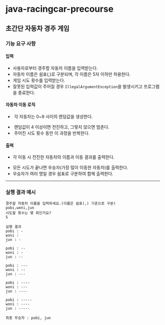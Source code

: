 # java-racingcar-precourse

## 초간단 자동차 경주 게임

### 기능 요구 사항
#### 입력
* 사용자로부터 경주할 자동차 이름을 입력받는다.
* 자동차 이름은 쉼표(,)로 구분되며, 각 이름은 5자 이하만 허용한다.
* 게임 시도 횟수를 입력받는다.
* 잘못된 입력값이 주어질 경우 `IllegalArgumentException`을 발생시키고 프로그램을 종료한다.

#### 자동차 이동 로직
-  각 자동차는 0~9 사이의 랜덤값을 생성한다.
*  랜덤값이 4 이상이면 전진하고, 그렇지 않으면 멈춘다.
*  주어진 시도 횟수 동안 이 과정을 반복한다.

#### 출력
- 각 이동 시 전진한 자동차의 이름과 이동 결과를 출력한다.
* 모든 시도가 끝나면 우승자(가장 많이 이동한 자동차)를 출력한다.
* 우승자가 여러 명일 경우 쉼표로 구분하여 함께 출력한다.


---
### 실행 결과 예시
```
경주할 자동차 이름을 입력하세요.(이름은 쉼표(,) 기준으로 구분)
pobi,woni,jun
시도할 횟수는 몇 회인가요?
5

실행 결과
pobi : -
woni : 
jun : -

pobi : --
woni : -
jun : --

pobi : ---
woni : --
jun : ---

pobi : ----
woni : ---
jun : ----

pobi : -----
woni : ----
jun : -----

최종 우승자 : pobi, jun
```
